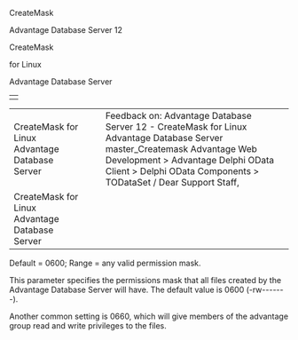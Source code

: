 CreateMask




Advantage Database Server 12  

CreateMask

for Linux

Advantage Database Server

|  |
| --- |
|  |

|  |  |  |  |  |
| --- | --- | --- | --- | --- |
| CreateMask  for Linux  Advantage Database Server |  |  | Feedback on: Advantage Database Server 12 - CreateMask for Linux Advantage Database Server master\_Createmask Advantage Web Development > Advantage Delphi OData Client > Delphi OData Components > TODataSet / Dear Support Staff, |  |
| CreateMask  for Linux  Advantage Database Server |  |  |  |  |

Default = 0600; Range = any valid permission mask.

This parameter specifies the permissions mask that all files created by the Advantage Database Server will have. The default value is 0600 (-rw-------).

Another common setting is 0660, which will give members of the advantage group read and write privileges to the files.